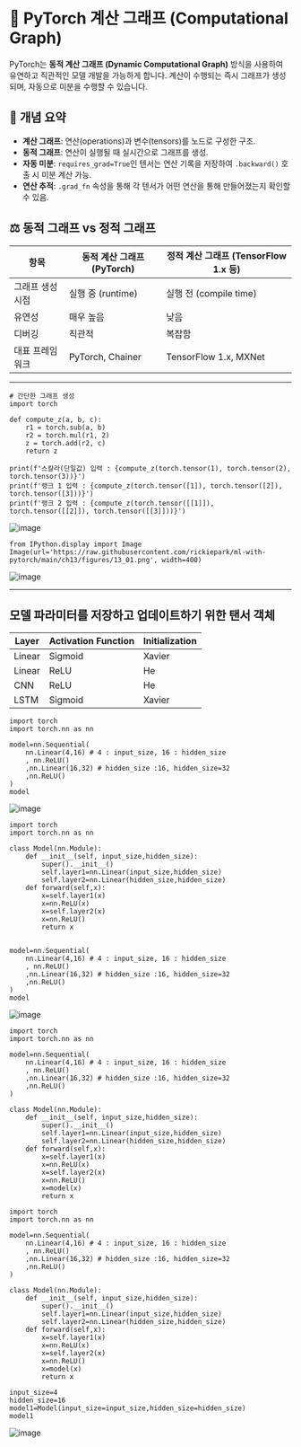 # 🔢 PyTorch 계산 그래프 (Computational Graph)

PyTorch는 **동적 계산 그래프 (Dynamic Computational Graph)** 방식을 사용하여 유연하고 직관적인 모델 개발을 가능하게 합니다. 계산이 수행되는 즉시 그래프가 생성되며, 자동으로 미분을 수행할 수 있습니다.

## 📘 개념 요약

- **계산 그래프**: 연산(operations)과 변수(tensors)를 노드로 구성한 구조.
- **동적 그래프**: 연산이 실행될 때 실시간으로 그래프를 생성.
- **자동 미분**: `requires_grad=True`인 텐서는 연산 기록을 저장하여 `.backward()` 호출 시 미분 계산 가능.
- **연산 추적**: `.grad_fn` 속성을 통해 각 텐서가 어떤 연산을 통해 만들어졌는지 확인할 수 있음.

## ⚖️ 동적 그래프 vs 정적 그래프

| 항목             | 동적 계산 그래프 (PyTorch) | 정적 계산 그래프 (TensorFlow 1.x 등) |
|------------------|-----------------------------|----------------------------------------|
| 그래프 생성 시점 | 실행 중 (runtime)           | 실행 전 (compile time)                 |
| 유연성           | 매우 높음                   | 낮음                                   |
| 디버깅           | 직관적                      | 복잡함                                 |
| 대표 프레임워크  | PyTorch, Chainer            | TensorFlow 1.x, MXNet                  |

---
```
# 간단한 그래프 생성
import torch

def compute_z(a, b, c):
    r1 = torch.sub(a, b)
    r2 = torch.mul(r1, 2)
    z = torch.add(r2, c)
    return z

print(f'스칼라(단일값) 입력 : {compute_z(torch.tensor(1), torch.tensor(2), torch.tensor(3))}')
print(f'랭크 1 입력 : {compute_z(torch.tensor([1]), torch.tensor([2]), torch.tensor([3]))}')
print(f'랭크 2 입력 : {compute_z(torch.tensor([[1]]), torch.tensor([[2]]), torch.tensor([[3]]))}')
```
![image](https://github.com/user-attachments/assets/bc623808-8c3b-4fba-8df3-4b8cdc86c5ef)

```
from IPython.display import Image
Image(url='https://raw.githubusercontent.com/rickiepark/ml-with-pytorch/main/ch13/figures/13_01.png', width=400)
```
![image](https://github.com/user-attachments/assets/a6947987-4f87-4eed-87fa-b8c544daaca8)

---
## 모델 파라미터를 저장하고 업데이트하기 위한 탠서 객체

| **Layer**         | **Activation Function** | **Initialization**   |
|-------------------|-------------------------|----------------------|
| Linear            | Sigmoid                 | Xavier               |
| Linear            | ReLU                    | He                   |
| CNN               | ReLU                    | He                   |
| LSTM              | Sigmoid                 | Xavier               |

```
import torch
import torch.nn as nn

model=nn.Sequential(
    nn.Linear(4,16) # 4 : input_size, 16 : hidden_size
    , nn.ReLU()
    ,nn.Linear(16,32) # hidden_size :16, hidden_size=32
    ,nn.ReLU()
)
model
```
![image](https://github.com/user-attachments/assets/9340ffb8-9647-4454-b7d3-84485fe86b36)

```
import torch
import torch.nn as nn

class Model(nn.Module):
    def __init__(self, input_size,hidden_size):
        super().__init__()
        self.layer1=nn.Linear(input_size,hidden_size)
        self.layer2=nn.Linear(hidden_size,hidden_size)
    def forward(self,x):
        x=self.layer1(x)
        x=nn.ReLU(x)
        x=self.layer2(x)
        x=nn.ReLU()
        return x
        
        
model=nn.Sequential(
    nn.Linear(4,16) # 4 : input_size, 16 : hidden_size
    , nn.ReLU()
    ,nn.Linear(16,32) # hidden_size :16, hidden_size=32
    ,nn.ReLU()
)
model
```
![image](https://github.com/user-attachments/assets/55ed987b-07b4-4623-a43e-194c8e279fb2)

```
import torch
import torch.nn as nn

model=nn.Sequential(
    nn.Linear(4,16) # 4 : input_size, 16 : hidden_size
    , nn.ReLU()
    ,nn.Linear(16,32) # hidden_size :16, hidden_size=32
    ,nn.ReLU()
)

class Model(nn.Module):
    def __init__(self, input_size,hidden_size):
        super().__init__()
        self.layer1=nn.Linear(input_size,hidden_size)
        self.layer2=nn.Linear(hidden_size,hidden_size)
    def forward(self,x):
        x=self.layer1(x)
        x=nn.ReLU(x)
        x=self.layer2(x)
        x=nn.ReLU()
        x=model(x)
        return x
```
```
import torch
import torch.nn as nn

model=nn.Sequential(
    nn.Linear(4,16) # 4 : input_size, 16 : hidden_size
    , nn.ReLU()
    ,nn.Linear(16,32) # hidden_size :16, hidden_size=32
    ,nn.ReLU()
)

class Model(nn.Module):
    def __init__(self, input_size,hidden_size):
        super().__init__()
        self.layer1=nn.Linear(input_size,hidden_size)
        self.layer2=nn.Linear(hidden_size,hidden_size)
    def forward(self,x):
        x=self.layer1(x)
        x=nn.ReLU(x)
        x=self.layer2(x)
        x=nn.ReLU()
        x=model(x)
        return x

input_size=4
hidden_size=16
model1=Model(input_size=input_size,hidden_size=hidden_size)
model1
```
![image](https://github.com/user-attachments/assets/41f96ef9-84a5-45fe-8234-3590b3b433a2)
